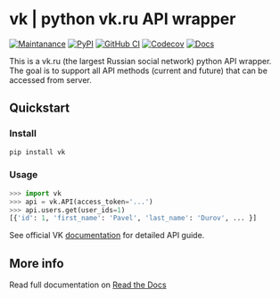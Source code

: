 # vk | python vk.ru API wrapper

[![Maintanance](https://img.shields.io/maintenance/yes/2023?style=flat-square)](https://github.com/voronind/vk/commits/master)
[![PyPI](https://img.shields.io/pypi/pyversions/vk?style=flat-square)](https://pypi.org/project/vk/)
[![GitHub CI](https://img.shields.io/github/actions/workflow/status/voronind/vk/check.yml?branch=master&style=flat-square)](https://github.com/voronind/vk/actions)
[![Codecov](https://img.shields.io/codecov/c/github/voronind/vk?style=flat-square)](https://codecov.io/gh/voronind/vk)
[![Docs](https://img.shields.io/readthedocs/vk?style=flat-square)](https://vk.readthedocs.io/en/latest/)

This is a vk.ru (the largest Russian social network) python API wrapper. <br>
The goal is to support all API methods (current and future) that can be accessed from server.


## Quickstart


### Install

```bash
pip install vk
```


### Usage

```python
>>> import vk
>>> api = vk.API(access_token='...')
>>> api.users.get(user_ids=1)
[{'id': 1, 'first_name': 'Pavel', 'last_name': 'Durov', ... }]
```

See official VK [documentation](https://dev.vk.ru/method) for detailed API guide.


## More info

Read full documentation on [Read the Docs](https://vk.readthedocs.org)

